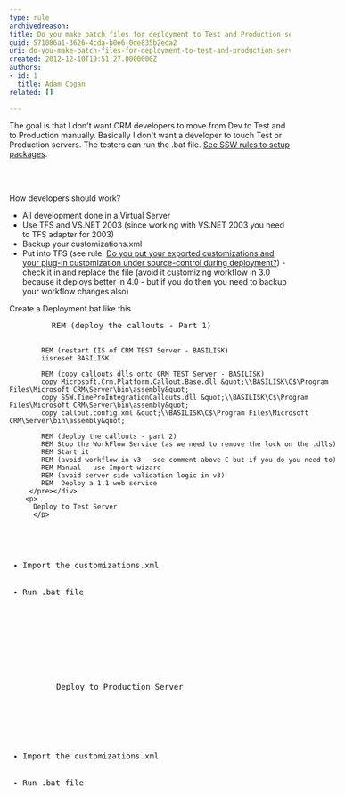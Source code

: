 ```yaml
---
type: rule
archivedreason: 
title: Do you make batch files for deployment to Test and Production servers? (CRM 4 Only)
guid: 571086a1-3626-4cda-b0e6-0de835b2eda2
uri: do-you-make-batch-files-for-deployment-to-test-and-production-servers-crm-4-only
created: 2012-12-10T19:51:27.0000000Z
authors:
- id: 1
  title: Adam Cogan
related: []

---
```



<p>
          The goal is that I don't want CRM developers to move from Dev to Test and to Production
          manually. Basically I don't want a developer to touch Test or Production servers.
          The testers can run the .bat file. <a href="http&#58;//www.ssw.com.au/ssw/Standards/Rules/RulesToBetterSetups.aspx">
            See SSW rules to setup packages</a>.</p>
<br><excerpt class='endintro'></excerpt><br>
<p>
          How developers should work?
        </p>
        <ul>
          <li>All development done in a Virtual Server</li>
          <li>Use TFS and VS.NET 2003 (since working with VS.NET 2003 you need to TFS adapter
            for 2003)</li>
          <li>Backup your customizations.xml</li>
          <li>Put into TFS (see rule&#58; <a href="#PutIntoSC">Do you put your exported customizations
            and your plug-in customization under source-control during deployment?</a>) - check
            it in and replace the file (avoid it customizing workflow in 3.0 because it deploys
            better in 4.0 - but if you do then you need to backup your workflow changes also)</li>
        </ul>
        <p>
          Create a Deployment.bat like this</p>
        <div class="greyBox"><pre style="width&#58;600px;">         REM (deploy the callouts - Part 1)

            REM (restart IIS of CRM TEST Server - BASILISK)
            iisreset BASILISK

            REM (copy callouts dlls onto CRM TEST Server - BASILISK)
            copy Microsoft.Crm.Platform.Callout.Base.dll &quot;\\BASILISK\C$\Program Files\Microsoft CRM\Server\bin\assembly&quot;            
            copy SSW.TimeProIntegrationCallouts.dll &quot;\\BASILISK\C$\Program Files\Microsoft CRM\Server\bin\assembly&quot;            
            copy callout.config.xml &quot;\\BASILISK\C$\Program Files\Microsoft CRM\Server\bin\assembly&quot; 
            
            REM (deploy the callouts - part 2)
            REM Stop the WorkFlow Service (as we need to remove the lock on the .dlls)
            REM Start it 
            REM (avoid workflow in v3 - see comment above C but if you do you need to)
            REM Manual - use Import wizard
            REM (avoid server side validation logic in v3)
            REM  Deploy a 1.1 web service
         </pre></div>
        <p>
          Deploy to Test Server
          </p>
<ul>
            <li>Import the customizations.xml</li>
            <li>Run .bat file</li>
          </ul>
        <p></p>
        <p>
          Deploy to Production Server
        </p>
        <ul>
          <li>Import the customizations.xml</li>
          <li>Run .bat file</li>
        </ul>



